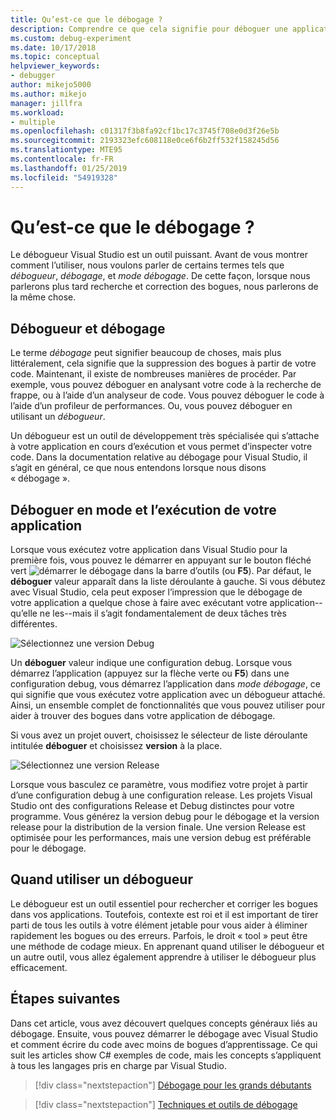 ```yaml
---
title: Qu’est-ce que le débogage ?
description: Comprendre ce que cela signifie pour déboguer une application
ms.custom: debug-experiment
ms.date: 10/17/2018
ms.topic: conceptual
helpviewer_keywords:
- debugger
author: mikejo5000
ms.author: mikejo
manager: jillfra
ms.workload:
- multiple
ms.openlocfilehash: c01317f3b8fa92cf1bc17c3745f708e0d3f26e5b
ms.sourcegitcommit: 2193323efc608118e0ce6f6b2ff532f158245d56
ms.translationtype: MTE95
ms.contentlocale: fr-FR
ms.lasthandoff: 01/25/2019
ms.locfileid: "54919328"
---
```

# <a name="what-is-debugging"></a>Qu’est-ce que le débogage ?

Le débogueur Visual Studio est un outil puissant. Avant de vous montrer comment l’utiliser, nous voulons parler de certains termes tels que *débogueur*, *débogage*, et *mode débogage*. De cette façon, lorsque nous parlerons plus tard recherche et correction des bogues, nous parlerons de la même chose.

## <a name="debugger-vs-debugging"></a>Débogueur et débogage

Le terme *débogage* peut signifier beaucoup de choses, mais plus littéralement, cela signifie que la suppression des bogues à partir de votre code. Maintenant, il existe de nombreuses manières de procéder. Par exemple, vous pouvez déboguer en analysant votre code à la recherche de frappe, ou à l’aide d’un analyseur de code. Vous pouvez déboguer le code à l’aide d’un profileur de performances. Ou, vous pouvez déboguer en utilisant un *débogueur*.

Un débogueur est un outil de développement très spécialisée qui s’attache à votre application en cours d’exécution et vous permet d’inspecter votre code. Dans la documentation relative au débogage pour Visual Studio, il s’agit en général, ce que nous entendons lorsque nous disons « débogage ».

## <a name="debug-mode-vs-running-your-app"></a>Déboguer en mode et l’exécution de votre application

Lorsque vous exécutez votre application dans Visual Studio pour la première fois, vous pouvez le démarrer en appuyant sur le bouton fléché vert ![démarrer le débogage](../debugger/media/dbg-tour-start-debugging.png "démarrer le débogage") dans la barre d’outils (ou **F5**). Par défaut, le **déboguer** valeur apparaît dans la liste déroulante à gauche. Si vous débutez avec Visual Studio, cela peut exposer l’impression que le débogage de votre application a quelque chose à faire avec exécutant votre application--qu’elle ne les--mais il s’agit fondamentalement de deux tâches très différentes.

![Sélectionnez une version Debug](../debugger/media/what-is-debugging-debug-build.png)

Un **déboguer** valeur indique une configuration debug. Lorsque vous démarrez l’application (appuyez sur la flèche verte ou **F5**) dans une configuration debug, vous démarrez l’application dans *mode débogage*, ce qui signifie que vous exécutez votre application avec un débogueur attaché. Ainsi, un ensemble complet de fonctionnalités que vous pouvez utiliser pour aider à trouver des bogues dans votre application de débogage.

Si vous avez un projet ouvert, choisissez le sélecteur de liste déroulante intitulée **déboguer** et choisissez **version** à la place.

![Sélectionnez une version Release](../debugger/media/what-is-debugging-release-build.png)

Lorsque vous basculez ce paramètre, vous modifiez votre projet à partir d’une configuration debug à une configuration release. Les projets Visual Studio ont des configurations Release et Debug distinctes pour votre programme. Vous générez la version debug pour le débogage et la version release pour la distribution de la version finale. Une version Release est optimisée pour les performances, mais une version debug est préférable pour le débogage.

## <a name="when-to-use-a-debugger"></a>Quand utiliser un débogueur

Le débogueur est un outil essentiel pour rechercher et corriger les bogues dans vos applications. Toutefois, contexte est roi et il est important de tirer parti de tous les outils à votre élément jetable pour vous aider à éliminer rapidement les bogues ou des erreurs. Parfois, le droit « tool » peut être une méthode de codage mieux. En apprenant quand utiliser le débogueur et un autre outil, vous allez également apprendre à utiliser le débogueur plus efficacement.

## <a name="next-steps"></a>Étapes suivantes

Dans cet article, vous avez découvert quelques concepts généraux liés au débogage. Ensuite, vous pouvez démarrer le débogage avec Visual Studio et comment écrire du code avec moins de bogues d’apprentissage. Ce qui suit les articles show C# exemples de code, mais les concepts s’appliquent à tous les langages pris en charge par Visual Studio.

> [!div class="nextstepaction"]
> [Débogage pour les grands débutants](../debugger/debugging-absolute-beginners.md)

> [!div class="nextstepaction"]
> [Techniques et outils de débogage](../debugger/write-better-code-with-visual-studio.md)
